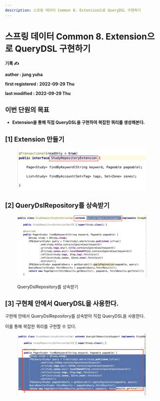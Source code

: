 ```yaml
---
description: 스프링 데이터 Common 8. Extension으로 QueryDSL 구현하기
---
```


# 스프링 데이터 Common 8. Extension으로 QueryDSL 구현하기

**기록 ✍️**

**author : jung yuha**

**first registered : 2022-09-29 Thu**

**last modified : 2022-09-29 Thu**

## 이번 단원의 목표

* **Extension을 통해 직접 QueryDSL을 구현하여 복잡한 쿼리를 생성해본다.**

## \[1] Extension 만들기&#x20;

<figure><img src="../.gitbook/assets/image (12).png" alt=""><figcaption></figcaption></figure>

## \[2] QueryDslRepository를 상속받기&#x20;

<figure><img src="../.gitbook/assets/image (35).png" alt=""><figcaption><p> QueryDslRepository를 상속받기</p></figcaption></figure>

## \[3] 구현체 안에서 QueryDSL을 사용한다.

구현체 안에서 QueryDslRepository를 상속받아 직접 QueryDSL을 사용한다.

이를 통해 복잡한 쿼리를 구현할 수 있다.

<figure><img src="../.gitbook/assets/image (5).png" alt=""><figcaption></figcaption></figure>
